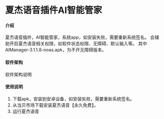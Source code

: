 # 夏杰语音插件AI智能管家

#### 介绍
夏杰语音插件，AI智能管家，系统app，如安装失败，需要重新系统签名。
会辅助开启夏杰语音相关权限，如软件状态权限、无障碍、默认输入等。
其中AIManager-3.1.1.8-noas.apk，为不开无障碍版本。

#### 软件架构
软件架构说明


#### 使用说明

1.  下载apk，安装到安卓设备，如安装失败，需要重新系统签名。
2.  从当贝市场下载安装夏杰语音【永久免费】。
3.  运行夏杰语音
